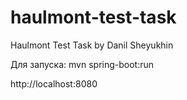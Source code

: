 # haulmont-test-task
Haulmont Test Task by Danil Sheyukhin

Для запуска: mvn spring-boot:run

http://localhost:8080
